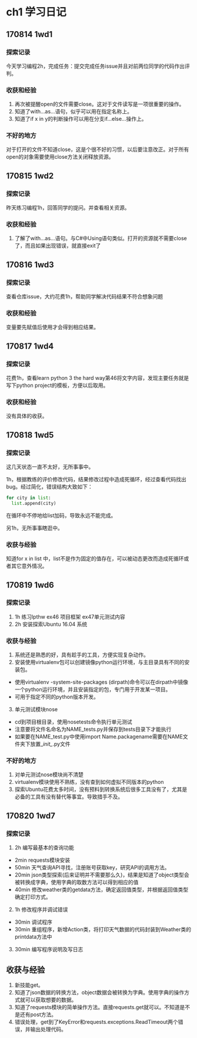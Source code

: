 # ch1 学习日记

## 170814 1wd1
### 探索记录
今天学习编程2h，完成任务：提交完成任务issue并且对前两位同学的代码作出评判。

### 收获和经验
1. 再次被提醒open的文件需要close。这对于文件读写是一项很重要的操作。
2. 知道了with...as...语句，似乎可以用在指定名称上。
3. 知道了if x in y的判断操作可以用在分支if...else...操作上。

### 不好的地方
对于打开的文件不知道close，这是个很不好的习惯，以后要注意改正。对于所有open的对象需要使用close方法关闭释放资源。

## 170815 1wd2
### 探索记录
昨天练习编程1h，回答同学的提问。并查看相关资源。

### 收获和经验
1. 了解了with...as...语句。与C#中Using语句类似。打开的资源就不需要close了，而且如果出现错误，就直接exit了

## 170816 1wd3

### 探索记录
查看仓库issue，大约花费1h，帮助同学解决代码结果不符合想象问题

### 收获和经验

变量要先赋值后使用才会得到相应结果。

## 170817 1wd4
### 探索记录
花费1h，查看learn python 3 the hard way第46将文字内容，发现主要任务就是写下python project的模板，方便以后取用。
### 收获和经验
没有具体的收获。

## 170818 1wd5
### 探索记录
这几天状态一直不太好，无所事事中。

1h，根据教练的评价修改代码，结果修改过程中造成死循环，经过查看代码找出bug。经过简化，错误结构大致如下：

```python
for city in list:
  list.append(city)
```
在循环中不停地给list加码，导致永远不能完成。

另1h，无所事事瞎逛中。

### 收获与经验
知道for x in list 中，list不是作为固定的值存在，可以被动态更改而造成死循环或者其它意外情况。

## 170819 1wd6
### 探索记录
1. 1h 练习lpthw ex46 项目框架 ex47单元测试内容
2. 2h 安装探索Ubuntu 16.04 系统

### 收获与经验

1. 系统还是熟悉的好，具有趁手的工具，方便实现复杂动作。
2. 安装使用virtualenv包可以创建镜像python运行环境，与主目录具有不同的安装包。
  - 使用virtualenv -system-site-packages (dirpath)命令可以在dirpath中镜像一个python运行环境，并且安装指定的包，专门用于开发某一项目。
  - 可用于指定不同的python版本开发。
3. 单元测试模块nose
  - cd到项目根目录，使用nosetests命令执行单元测试
  - 注意要将文件名命名为NAME_tests.py并保存到tests目录下才能执行
  - 如果要在NAME_test.py中使用import Name.packagename需要在NAME文件夹下放置\__init\__.py文件

### 不好的地方

1. 对单元测试nose模块尚不清楚
2. virtualenv模块使用不熟练，没有查到如何虚拟不同版本的python
3. 探索Ubuntu花费太多时间，没有预料到转换系统后很多工具没有了，尤其是必备的工具有没有替代等事宜。导致措手不及。

## 170820 1wd7

### 探索记录
1. 2h 编写最基本的查询功能
  - 2min requests模块安装
  - 50min 天气查询API寻找，注册账号获取key，研究API的调用方法。
  - 20min json类型探索(后来证明并不需要那么久)，结果是知道了object类型会被转换成字典，使用字典的取数方法可以得到相应的值
  - 40min 修改weather类的getdata方法，确定返回值类型，并根据返回值类型确定打印方式。
2. 1h 修改程序并调试错误
  - 30min 调试程序
  - 30min 重组程序，新增Action类，将打印天气数据的代码封装到Weather类的printdata方法中
3. 30min 编写程序说明及写日志
## 收获与经验
1. 新技能get。
2. 知道了json数据的转换方法，object数据会被转换为字典。使用字典的操作方式就可以获取想要的数据。
3. 知道了requests模块的简单操作方法。直接requests.get就可以。不知道是不是还有post方法。
4. 错误处理，get到了KeyError和requests.exceptions.ReadTimeout两个错误，并输出处理代码。
